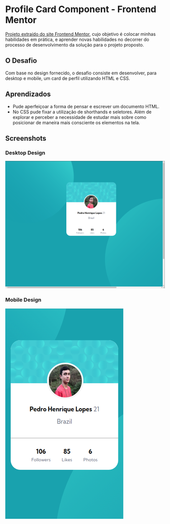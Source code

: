 <h1>Profile Card Component - Frontend Mentor</h1>

[Projeto extraído do site Frontend Mentor](https://www.frontendmentor.io/challenges/profile-card-component-cfArpWshJ), cujo objetivo é colocar minhas habilidades em prática, e aprender novas habilidades no decorrer do processo de desenvolvimento da solução para o projeto proposto.

<h2>O Desafio</h2> 
Com base no design fornecido, o desafio consiste em desenvolver, para desktop e mobile, um card de perfil utilizando HTML e CSS. 
<h2>Aprendizados</h2>

- Pude aperfeiçoar a forma de pensar e escrever um documento HTML.
- No CSS pude fixar a utilização de shorthands e seletores. Além de explorar e perceber a necessidade de estudar mais sobre como posicionar de maneira mais consciente os elementos na tela.

<h2>Screenshots</h2>

<h3>Desktop Design</h3>

<img src="screenshots/screenshot-desktop.png">

<h3>Mobile Design</h3>

<img src="screenshots/screenshot-mobile.png">